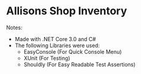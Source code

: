 # Allisons Shop Inventory

Notes:
 * Made with .NET Core 3.0 and C#
 * The following Libraries were used:
   * EasyConsole (For Quick Console Menu)
   * XUnit (For Testing)
   * Shouldly (For Easy Readable Test Assertions)
